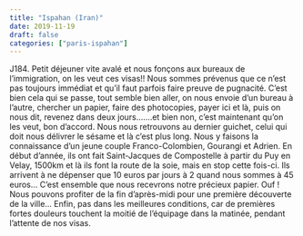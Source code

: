 ```yaml
---
title: "Ispahan (Iran)"
date: 2019-11-19
draft: false
categories: ["paris-ispahan"]
---
```


J184.
Petit déjeuner vite avalé et nous fonçons aux bureaux de l’immigration, on les veut ces visas!! Nous sommes prévenus que ce n’est pas toujours immédiat et qu’il faut parfois faire preuve de pugnacité. C’est bien cela qui se passe, tout semble bien aller, on nous envoie d’un bureau à l’autre, chercher un papier, faire des photocopies, payer ici et là, puis on nous dit, revenez dans deux jours…….et bien non, c’est maintenant qu’on les veut, bon d’accord. Nous nous retrouvons au dernier guichet, celui qui doit nous délivrer le sésame et là c’est plus long. Nous y faisons la connaissance d’un jeune couple Franco-Colombien, Gourangi et Adrien. En début d’année, ils ont fait Saint-Jacques de Compostelle à partir du Puy en Velay, 1500km et là ils font la route de la soie, mais en stop cette fois-ci. Ils arrivent à ne dépenser que 10 euros par jours à 2 quand nous sommes à 45 euros… C’est ensemble que nous recevrons notre précieux papier.
Ouf ! Nous pouvons profiter de la fin d’après-midi pour une première découverte de la ville… Enfin, pas dans les meilleures conditions, car de premières fortes douleurs touchent la moitié de l’équipage dans la matinée, pendant l’attente de nos visas.
